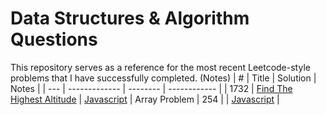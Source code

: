 # Data Structures & Algorithm Questions

This repository serves as a reference for the most recent Leetcode-style problems that I have successfully completed. (Notes)
| # | Title | Solution | Notes |
| --- | ------------- | -------- | ------------ |
| 1732 | [Find The Highest Altitude](https://leetcode.com/problems/contains-duplicate/) | [Javascript](https://github.com/Lmorfin/DS-AlgoPractice/blob/master/LeetCode/ContainsDuplicate.java) | Array Problem
| 254 | []() | [Javascript]() |
